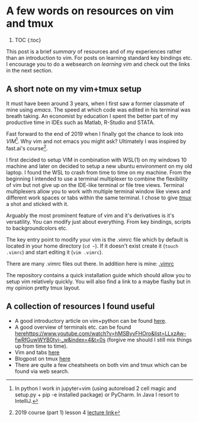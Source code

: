 # A few words on resources on vim and tmux

1. TOC
{:toc}

This post is a brief *summary* of resources and of my experiences rather than an introduction to vim. For posts on learning standard key bindings etc. I encourage you to do a websearch on *learning vim* and check out the links in the next section.

## A short note on my vim+tmux setup

It must have been around 3 years, when I first saw a former classmate of mine using *emacs*. The speed at which code was edited in his terminal was breath taking. An economist by education I spent the better part of my productive time in IDEs such as Matlab, R-Studio and STATA.

Fast forward to the end of 2019 when I finally got the chance to look into *VIM*[^1]. Why vim and not emacs you might ask? Ultimately I was inspired by fast.ai's course[^2].

I first decided to setup VIM in combination with WSL(1) on my windows 10 machine and later on decided to setup a new ubuntu environment on my old laptop. I found the WSL to crash from time to time on my machine. From the beginning I intended to use a terminal multiplexer to combine the flexibility of vim but not give up on the IDE-like terminal or file tree views. Terminal multiplexers allow you to work with multiple terminal window like views and different work spaces or tabs within the same terminal. I chose to give [*tmux*](https://github.com/tmux/tmux) a shot and sticked with it. 

Arguably the most prominent feature of vim and it's derivatives is it's versatility. You can modify just about everything. From key bindings, scripts to backgroundcolors etc.

The key entry point to modify your vim is the .vimrc file which by default is located in your home directory (`cd ~`). If it doesn't exist create it (`touch .vimrc`) and start editing it (`vim .vimrc`).

There are many .vimrc files out there. In addition here is mine: [.vimrc](https://github.com/Gand0lf/.vimrc)

The repository contains a quick installation guide which should allow you to setup vim relatively quickly. You will also find a link to a maybe flashy but in my opinion pretty tmux layout.


## A collection of resources I found useful
* A good introductory article on vim+python can be found [here](https://realpython.com/vim-and-python-a-match-made-in-heaven/).
* A good overview of terminals etc. can be found [here]()https://www.youtube.com/watch?v=hMSByvFHOro&list=LLxzAw-fwRfGuwWYB0tyi-_w&index=4&t=0s (forgive me should I still mix things up from time to time).
* Vim and tabs [here](https://vim.fandom.com/wiki/Using_tab_pages)
* Blogpost on tmux [here](https://www.hamvocke.com/blog/a-quick-and-easy-guide-to-tmux/)
* There are quite a few cheatsheets on both vim and tmux which can be found via web search.



[^1]: In python I work in jupyter+vim (using autoreload 2 cell magic and setup.py + pip -e installed package) or PyCharm. In Java I resort to IntelliJ. 
[^2]: 2019 course (part 1) lesson 4 [lecture link](https://youtu.be/qqt3aMPB81c?t=4631)
